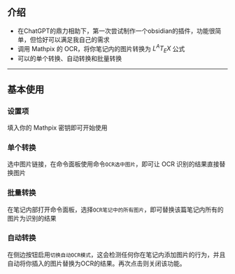 ## 介绍

- 在ChatGPT的鼎力相助下，第一次尝试制作一个obsidian的插件，功能很简单，但恰好可以满足我自己的需求
- 调用 Mathpix 的 OCR，将你笔记内的图片转换为  $L^{A} T_{E} X$  公式
- 可以的单个转换、自动转换和批量转换

----

## 基本使用

### 设置项

填入你的 Mathpix 密钥即可开始使用

### 单个转换

选中图片链接，在命令面板使用命令`OCR选中图片`，即可让 OCR 识别的结果直接替换图片

### 批量转换

在笔记内部打开命令面板，选择`OCR笔记中的所有图片`，即可替换该篇笔记内所有的图片为识别的结果

### 自动转换

在侧边按钮启用`切换自动OCR模式`，这会检测任何你在笔记内添加图片的行为，并且自动将你插入的图片替换为OCR的结果。再次点击则关闭该功能。